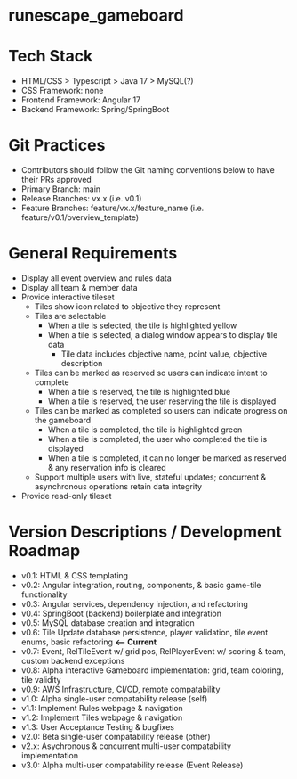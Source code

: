 # runescape_gameboard

# Tech Stack
- HTML/CSS > Typescript > Java 17 > MySQL(?)
- CSS Framework: none
- Frontend Framework: Angular 17
- Backend Framework: Spring/SpringBoot

# Git Practices
- Contributors should follow the Git naming conventions below to have their PRs approved
- Primary Branch: main
- Release Branches: vx.x (i.e. v0.1)
- Feature Branches: feature/vx.x/feature_name (i.e. feature/v0.1/overview_template)

# General Requirements
- Display all event overview and rules data
- Display all team & member data
- Provide interactive tileset
    - Tiles show icon related to objective they represent
    - Tiles are selectable
        - When a tile is selected, the tile is highlighted yellow
        - When a tile is selected, a dialog window appears to display tile data
            - Tile data includes objective name, point value, objective description
    - Tiles can be marked as reserved so users can indicate intent to complete
        - When a tile is reserved, the tile is highlighted blue
        - When a tile is reserved, the user reserving the tile is displayed
    - Tiles can be marked as completed so users can indicate progress on the gameboard
        - When a tile is completed, the tile is highlighted green
        - When a tile is completed, the user who completed the tile is displayed
        - When a tile is completed, it can no longer be marked as reserved & any reservation info is cleared
    - Support multiple users with live, stateful updates; concurrent & asynchronous operations retain data integrity
- Provide read-only tileset

# Version Descriptions / Development Roadmap
- v0.1: HTML & CSS templating
- v0.2: Angular integration, routing, components, & basic game-tile functionality
- v0.3: Angular services, dependency injection, and refactoring
- v0.4: SpringBoot (backend) boilerplate and integration
- v0.5: MySQL database creation and integration
- v0.6: Tile Update database persistence, player validation, tile event enums, basic refactoring **<-- Current**
- v0.7: Event, RelTileEvent w/ grid pos, RelPlayerEvent w/ scoring & team, custom backend exceptions
- v0.8: Alpha interactive Gameboard implementation: grid, team coloring, tile validity
- v0.9: AWS Infrastructure, CI/CD, remote compatability
- v1.0: Alpha single-user compatability release (self)
- v1.1: Implement Rules webpage & navigation
- v1.2: Implement Tiles webpage & navigation
- v1.3: User Acceptance Testing & bugfixes
- v2.0: Beta single-user compatability release (other)
- v2.x: Asychronous & concurrent multi-user compatability implementation
- v3.0: Alpha multi-user compatability release (Event Release)